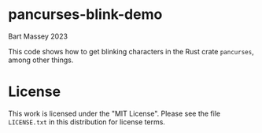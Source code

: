 # pancurses-blink-demo
Bart Massey 2023

This code shows how to get blinking characters in the Rust
crate `pancurses`, among other things.

# License

This work is licensed under the "MIT License". Please see the file
`LICENSE.txt` in this distribution for license terms.
